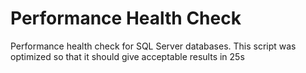 # Performance Health Check

Performance health check for SQL Server databases.
This script was optimized so that it should give acceptable results in 25s
